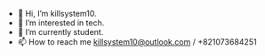 - 👋 Hi, I’m killsystem10.
- 👀 I’m interested in tech.
- 🌱 I’m currently student.
- 📫 How to reach me killsystem10@outlook.com / +821073684251